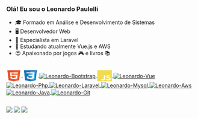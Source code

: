 ### Olá! Eu sou o Leonardo Paulelli


- :mortar_board: Formado em Análise e Desenvolvimento de Sistemas
- :desktop_computer: Desenvolvedor Web
- :crown: Especialista em Laravel
- :pencil: Estudando atualmente Vue.js e AWS
- :heart_eyes: Apaixonado por jogos :video_game: e livros :books:
<div align="center">
  <a href="https://github.com/Leonardo-FP">
<!--   <img height="180em" src="https://github-readme-stats.vercel.app/api?username=Leonardo-FP&show_icons=true&theme=cobalt&include_all_commits=true&count_private=true"/>
  <img height="180em" src="https://github-readme-stats.vercel.app/api/top-langs/?username=Leonardo-FP&layout=compact&langs_count=7&theme=cobalt"/> -->
</div>
 
 
 
<div style="display: inline_block"><br>
    <img align="center" alt="Leonardo-HTML" height="30" width="40" src="https://raw.githubusercontent.com/devicons/devicon/master/icons/html5/html5-original.svg">
    <img align="center" alt="Leonardo-CSS" height="30" width="40" src="https://raw.githubusercontent.com/devicons/devicon/master/icons/css3/css3-original.svg">
    <img align="center" alt="Leonardo-Bootstrap" height="30" width="40" src="https://cdn.jsdelivr.net/gh/devicons/devicon/icons/bootstrap/bootstrap-original.svg">
    <img align="center" alt="Leonardo-Js" height="30" width="40" src="https://raw.githubusercontent.com/devicons/devicon/master/icons/javascript/javascript-plain.svg">
    <img align="center" alt="Leonardo-Vue" height="30" width="40" src="https://cdn.jsdelivr.net/gh/devicons/devicon@latest/icons/vuejs/vuejs-original.svg">
    <img align="center" alt="Leonardo-Php" height="30" width="40" src="https://cdn.jsdelivr.net/gh/devicons/devicon/icons/php/php-original.svg" />
    <img align="center" alt="Leonardo-Laravel" height="30" width="40" src="https://cdn.jsdelivr.net/gh/devicons/devicon@latest/icons/laravel/laravel-original.svg" />
    <img align="center" alt="Leonardo-Mysql" height="30" width="40" src="https://cdn.jsdelivr.net/gh/devicons/devicon/icons/mysql/mysql-original.svg" />
    <img align="center" alt="Leonardo-Aws" height="30" width="40" src="https://cdn.jsdelivr.net/gh/devicons/devicon@latest/icons/amazonwebservices/amazonwebservices-original-wordmark.svg" />
    <img align="center" alt="Leonardo-Java" height="30" width="40" src="https://cdn.jsdelivr.net/gh/devicons/devicon/icons/java/java-original.svg" />
    <img align="center" alt="Leonardo-Git" height="30" width="40" src="https://cdn.jsdelivr.net/gh/devicons/devicon/icons/git/git-original.svg" />
<!--     <img align="center" alt="Leonardo-Github" height="30" width="40" src="https://cdn.jsdelivr.net/gh/devicons/devicon/icons/github/github-original.svg" />
    <img align="center" alt="Leonardo-Vscode" height="30" width="40" src="https://cdn.jsdelivr.net/gh/devicons/devicon/icons/vscode/vscode-original.svg" />-->
 </div> 
  
##

<div> 
  <a href="https://instagram.com/leo0_fp/" target="_blank"><img src="https://img.shields.io/badge/-Instagram-%23E4405F?style=for-the-badge&logo=instagram&logoColor=white" target="_blank"></a>
  <a href = "mailto:leopaulelli@gmail.com"><img src="https://img.shields.io/badge/-Gmail-%23333?style=for-the-badge&logo=gmail&logoColor=white" target="_blank"></a>
  <a href="https://www.linkedin.com/in/leonardo-franca-paulelli-695642220/" target="_blank"><img src="https://img.shields.io/badge/-LinkedIn-%230077B5?style=for-the-badge&logo=linkedin&logoColor=white" target="_blank"></a> 
  
</div>
